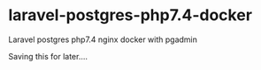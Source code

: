 # laravel-postgres-php7.4-docker
Laravel postgres php7.4 nginx docker with pgadmin

Saving this for later....
